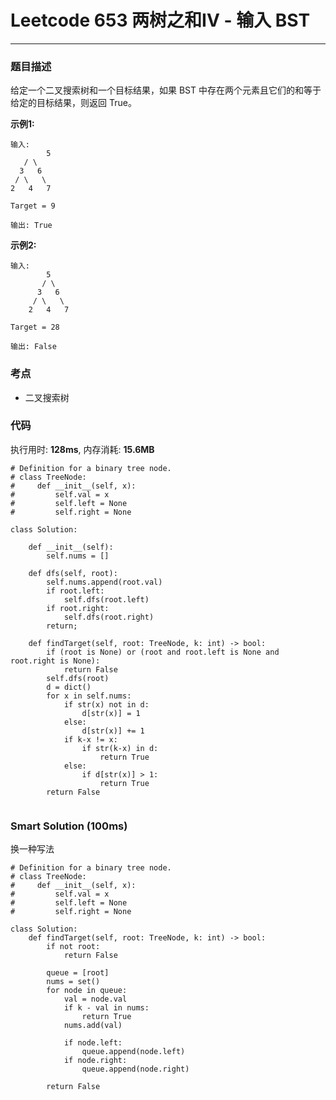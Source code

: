 # Leetcode 653 两树之和IV - 输入 BST
***
### 题目描述
给定一个二叉搜索树和一个目标结果，如果 BST 中存在两个元素且它们的和等于给定的目标结果，则返回 True。

**示例1:**   
	
	输入: 
    	    5
   	   / \
  	  3   6
	 / \   \
	2   4   7

	Target = 9

	输出: True
	
**示例2:**   
	
	输入: 
            5
           / \
          3   6
         / \   \
        2   4   7

	Target = 28

	输出: False
	

### 考点

* 二叉搜索树


### 代码  
执行用时: **128ms**, 内存消耗: **15.6MB**

```
# Definition for a binary tree node.
# class TreeNode:
#     def __init__(self, x):
#         self.val = x
#         self.left = None
#         self.right = None

class Solution:
    
    def __init__(self):
        self.nums = []
    
    def dfs(self, root):
        self.nums.append(root.val)
        if root.left:
            self.dfs(root.left)
        if root.right:
            self.dfs(root.right)
        return;
    
    def findTarget(self, root: TreeNode, k: int) -> bool:
        if (root is None) or (root and root.left is None and root.right is None):
            return False
        self.dfs(root)
        d = dict()
        for x in self.nums:
            if str(x) not in d:
                d[str(x)] = 1
            else:
                d[str(x)] += 1
            if k-x != x:
                if str(k-x) in d:
                    return True
            else:
                if d[str(x)] > 1:
                    return True
        return False
                            
```

### Smart Solution (100ms)
换一种写法

```
# Definition for a binary tree node.
# class TreeNode:
#     def __init__(self, x):
#         self.val = x
#         self.left = None
#         self.right = None

class Solution:
    def findTarget(self, root: TreeNode, k: int) -> bool:
        if not root:
            return False

        queue = [root]
        nums = set()
        for node in queue:
            val = node.val
            if k - val in nums:
                return True
            nums.add(val)

            if node.left:
                queue.append(node.left)
            if node.right:
                queue.append(node.right)

        return False
```







	
